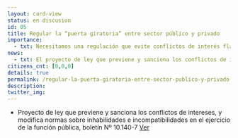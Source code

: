 ```yaml
---
layout: card-view
status: en discusion
id: 05
title: Regular la “puerta giratoria” entre sector público y privado
importance:
  - txt: Necesitamos una regulación que evite conflictos de interés flagrantes, a través de la prohibición del tránsito de ciertos cargos en el sector público y privado y viceversa, sin que esto impida la movilidad laboral entre el sector público y privado.
news:
  - txt: El proyecto de ley que previene y sanciona los conflictos de intereses, y modifica normas sobre inhabilidades e incompatibilidades en el ejercicio de la función pública ingresó al Congreso el 25 de junio de 2015.
citizens_cnt: [0,0,0]
details: true
permalink: /regular-la-puerta-giratoria-entre-sector-publico-y-privado.html
description: 
twitter_img:
---
```


* Proyecto de ley que previene y sanciona los conflictos de intereses, y modifica normas sobre inhabilidades e incompatibilidades en el ejercicio de la función pública, boletín Nº 10.140-7 <a href="http://camara.cl/pley/pley_detalle.aspx?prmID=10563&prmBL=10140-07" target="_blank">Ver</a>
